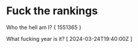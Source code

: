 # Fuck the rankings

Who the hell am I?
{ 1551365 }

What fucking year is it?
[ 2024-03-24T19:40:00Z ]
